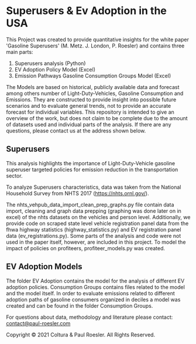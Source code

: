 # Superusers & Ev Adoption in the USA
This Project was created to provide quantitative insights for the white paper 'Gasoline Superusers' (M. Metz. J. London, P. Roesler) and contains three main parts:
1) Superusers analysis (Python)
2) EV Adoption Policy Model (Excel)
3) Emission Pathways Gasoline Consumption Groups Model (Excel)

The Models are based on historical, publicly available data and forecast among others number of Light-Duty-Vehicles, Gasoline Consumption and Emissions. They are constructed to provide insight into possible future scenarios and to evaluate general trends, not to provide an accurate forecast for individual variables.
This repository is intended to give an overview of the work, but does not claim to be complete due to the amount of datasets used and individual parts of the analysis. If there are any questions, please contact us at the address shown below. 

## Superusers
This analysis highlights the importance of Light-Duty-Vehicle gasoline superuser targeted policies for emission reduction in the transportation sector.

To analyze Superusers characteristics, data was taken from the National Household Survey from NHTS 2017 (https://nhts.ornl.gov/).

The nhts_vehpub_data_import_clean_prep_graphs.py file contain data import, cleaning and graph data prepping (graphing was done later on in excel) of the nhts datasets on the vehicles and person level.
Additionally, we provide code on scraped state level vehicle registration panel data from the fhwa highway statistics (highway_statistics.py) and EV registration panel data (ev_registrations.py). 
Some parts of the analysis and code were not used in the paper itself, however, are included in this project.
To model the impact of policies on profiteers, profiteer_models.py was created.



## EV Adoption Models
The folder EV Adoption contains the model for the analysis of different EV adoption policies. Consumption Groups contains files related to the model and the model itself.
In order to evaluate emissions related to different adoption paths of gasoline consumers organized in deciles a model was created and can be found in the folder Consumption Groups.

For questions about data, methodology and literature please contact: contact@paul-roesler.com



Copyright © 2021 Coltura & Paul Roesler. All Rights Reserved.
